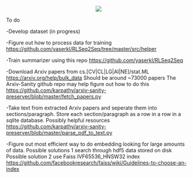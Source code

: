 <p align="center">
  <img src="https://snag.gy/UNEu5z.jpg">
</p>


To do

-Develop dataset (in progress)

-Figure out how to process data for training
https://github.com/yaserkl/RLSeq2Seq/tree/master/src/helper

-Train summarizer using this repo
https://github.com/yaserkl/RLSeq2Seq

-Download Arxiv papers from cs.[CV|CL|LG|AI|NE]/stat.ML 
https://arxiv.org/help/bulk_data
Should be around ~73000 papers
The Arxiv-Sanity github repo may help figure out how to do this
https://github.com/karpathy/arxiv-sanity-preserver/blob/master/fetch_papers.py

-Take text from extracted Arxiv papers and seperate them into sections/paragraph. Store each section/paragraph as a row in a row in a sqlite database. 
Possibly helpful resources
https://github.com/karpathy/arxiv-sanity-preserver/blob/master/parse_pdf_to_text.py

-Figure out most efficient way to do embedding looking for large amounts of data. 
Possible solutions 1 search through hdf5 data stored on disk
Possible solution 2 use Faiss IVF65536_HNSW32 index https://github.com/facebookresearch/faiss/wiki/Guidelines-to-choose-an-index
